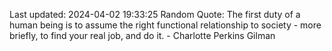 Last updated: 2024-04-02 19:33:25
Random Quote: The first duty of a human being is to assume the right functional relationship to society - more briefly, to find your real job, and do it. - Charlotte Perkins Gilman